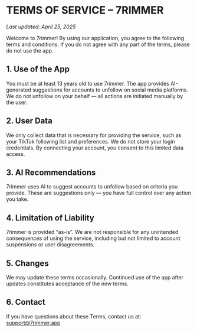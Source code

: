 # TERMS OF SERVICE – 7RIMMER
_Last updated: April 25, 2025_

Welcome to 7rimmer! By using our application, you agree to the following terms and conditions. If you do not agree with any part of the terms, please do not use the app.

## 1. Use of the App
You must be at least 13 years old to use 7rimmer. The app provides AI-generated suggestions for accounts to unfollow on social media platforms. We do not unfollow on your behalf — all actions are initiated manually by the user.

## 2. User Data
We only collect data that is necessary for providing the service, such as your TikTok following list and preferences. We do not store your login credentials. By connecting your account, you consent to this limited data access.

## 3. AI Recommendations
7rimmer uses AI to suggest accounts to unfollow based on criteria you provide. These are suggestions only — you have full control over any action you take.

## 4. Limitation of Liability
7rimmer is provided “as-is”. We are not responsible for any unintended consequences of using the service, including but not limited to account suspensions or user disagreements.

## 5. Changes
We may update these terms occasionally. Continued use of the app after updates constitutes acceptance of the new terms.

## 6. Contact
If you have questions about these Terms, contact us at: support@7rimmer.app